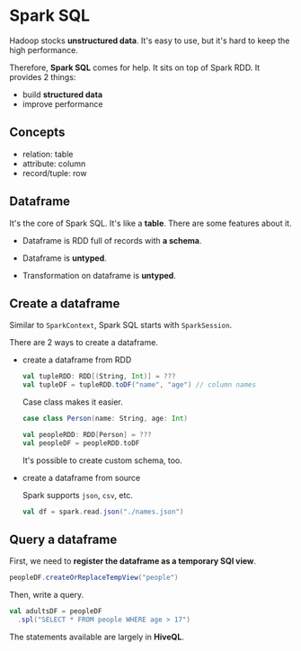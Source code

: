 # Spark SQL

Hadoop stocks **unstructured data**. It's easy to use, but it's hard to keep the high performance.

Therefore, **Spark SQL** comes for help. It sits on top of Spark RDD. It provides 2 things:

- build **structured data**
- improve performance

## Concepts

- relation: table
- attribute: column
- record/tuple: row

## Dataframe

It's the core of Spark SQL. It's like a **table**. There are some features about it.

- Dataframe is RDD full of records with **a schema**.

- Dataframe is **untyped**.

- Transformation on dataframe is **untyped**.

## Create a dataframe

Similar to `SparkContext`, Spark SQL starts with `SparkSession`.

There are 2 ways to create a dataframe.

- create a dataframe from RDD

  ```scala
  val tupleRDD: RDD[(String, Int)] = ???
  val tupleDF = tupleRDD.toDF("name", "age") // column names
  ```

  Case class makes it easier.

  ```scala
  case class Person(name: String, age: Int)

  val peopleRDD: RDD[Person] = ???
  val peopleDF = peopleRDD.toDF
  ```

  It's possible to create custom schema, too.

- create a dataframe from source

  Spark supports `json`, `csv`, etc.

  ```scala
  val df = spark.read.json("./names.json")
  ```

## Query a dataframe

First, we need to **register the dataframe as a temporary SQl view**.

```scala
peopleDF.createOrReplaceTempView("people")
```

Then, write a query.

```scala
val adultsDF = peopleDF
  .spl("SELECT * FROM people WHERE age > 17")
```

The statements available are largely in **HiveQL**.
